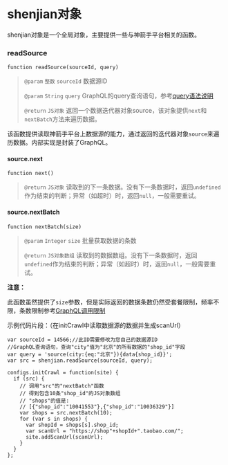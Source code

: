 # shenjian对象

shenjian对象是一个全局对象，主要提供一些与神箭手平台相关的函数。

### readSource

```
function readSource(sourceId, query)
```

> `@param` `整数` `sourceId` 数据源ID
>
> `@param` `String` `query` GraphQL的query查询语句，参考[query语法说明](https://web.archive.org/web/20180614212545/http://docs.shenjian.io/develop/platform/graphql/query.html)
>
> `@return` `JS对象` 返回一个数据迭代器对象source，该对象提供`next`和`nextBatch`方法来遍历数据。

该函数提供读取神箭手平台上数据源的能力，通过返回的迭代器对象`source`来遍历数据。内部实现是封装了GraphQL。

#### source.next

```
function next()
```

> `@return` `JS对象` 读取到的下一条数据。没有下一条数据时，返回`undefined`作为结束的判断；异常（如超时）时，返回`null`，一般需要重试。

#### source.nextBatch

```
function nextBatch(size)
```

> `@param` `Integer` `size` 批量获取数据的条数
>
> `@return` `JS对象数组` 读取到的数据数组。没有下一条数据时，返回`undefined`作为结束的判断；异常（如超时）时，返回`null`，一般需要重试。

**注意：**

此函数虽然提供了`size`参数，但是实际返回的数据条数仍然受套餐限制，频率不限，条数限制参考[GraphQL调用限制](https://web.archive.org/web/20180614212545/http://docs.shenjian.io/develop/platform/graphql/limits.html)

示例代码片段：（在initCrawl中读取数据源的数据并生成scanUrl）

```
var sourceId = 14566;//此ID需要修改为您自己的数据源ID
//GraphQL查询语句，查询"city"值为"北京"的所有数据的"shop_id"字段
var query = 'source(city:{eq:"北京"}){data{shop_id}}';
var src = shenjian.readSource(sourceId, query);

configs.initCrawl = function(site) {
  if (src) {
    // 调用"src"的"nextBatch"函数
    // 得到包含10条"shop_id"的JS对象数组
    // "shops"的值是:
    // [{"shop_id":"10041553"},{"shop_id":"10036329"}]
    var shops = src.nextBatch(10);
    for (var s in shops) {
      var shopId = shops[s].shop_id;
      var scanUrl = "https://shop"+shopId+".taobao.com/";
      site.addScanUrl(scanUrl);
    }
  }
};
```